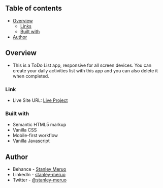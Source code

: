 
## Table of contents

- [Overview](#overview)
  - [Links](#links)
  - [Built with](#built-with)
- [Author](#author)

## Overview
- This is a ToDo List app, responsive for all screen devices. You can create your daily activities list with this app and you can also delete it when completed.

### Link

- Live Site URL: [Live Project](https://.vercel.app/)


### Built with

- Semantic HTML5 markup
- Vanilla CSS
- Mobile-first workflow
- Vanilla Javascript


## Author

- Behance - [Stanley Meruo](https://www.behance.net/stanleymeruo/projects)
- LinkedIn - [stanley-meruo](https://www.linkedin.com/in/stanley-meruo-062122146)
- Twitter - [@stanley-meruo](https://www.twitter.com/stanley-meruo)
